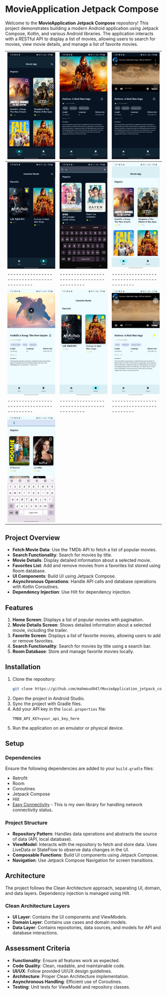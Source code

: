 # MovieApplication Jetpack Compose

Welcome to the **MovieApplication Jetpack Compose** repository! This project demonstrates building a modern Android application using Jetpack Compose, Kotlin, and various Android libraries. The application interacts with a RESTful API to display a list of movies, allowing users to search for movies, view movie details, and manage a list of favorite movies.

| ![Screenshot 1](screenshot/screen1.png) | ![Screenshot 2](screenshot/screen2.png) | ![Screenshot 3](screenshot/screen3.png)|
|-----------------------------------------|-----------------------------------------|----------------------------------------|
| ![Screenshot 4](screenshot/screen4.png) | ![Screenshot 5](screenshot/screen5.png) | ![Screenshot 6](screenshot/screen6.png)|
|-----------------------------------------|-----------------------------------------|----------------------------------------|
| ![Screenshot 7](screenshot/screen7.png) | ![Screenshot 8](screenshot/screen8.png) | ![Screenshot 9](screenshot/screen9.png)| 
|-----------------------------------------|-----------------------------------------|----------------------------------------|
| ![Screenshot 10](screenshot/screen10.png)|



## Project Overview

- **Fetch Movie Data**: Use the TMDb API to fetch a list of popular movies.
- **Search Functionality**: Search for movies by title.
- **Movie Details**: Display detailed information about a selected movie.
- **Favorites List**: Add and remove movies from a favorites list stored using Room database.
- **UI Components**: Build UI using Jetpack Compose.
- **Asynchronous Operations**: Handle API calls and database operations with Kotlin Coroutines.
- **Dependency Injection**: Use Hilt for dependency injection.

## Features

1. **Home Screen**: Displays a list of popular movies with pagination.
2. **Movie Details Screen**: Shows detailed information about a selected movie, including the trailer.
3. **Favorite Screen**: Displays a list of favorite movies, allowing users to add or remove favorites.
4. **Search Functionality**: Search for movies by title using a search bar.
5. **Room Database**: Store and manage favorite movies locally.

## Installation

1. Clone the repository:
   ```bash
   git clone https://github.com/mahmoud947/MovieApplication_jetpack_compose.git
   ```
2. Open the project in Android Studio.
3. Sync the project with Gradle files.
4. Add your API key in the `local.properties` file:
   ```properties
   TMDB_API_KEY=your_api_key_here
   ```
5. Run the application on an emulator or physical device.

## Setup

### Dependencies

Ensure the following dependencies are added to your `build.gradle` files:
- Retrofit
- Room
- Coroutines
- Jetpack Compose
- Hilt
- [Easy Connectivity](https://github.com/mahmoud947/easy_connectivity) - This is my own library for handling network connectivity status.

### Project Structure

- **Repository Pattern**: Handles data operations and abstracts the source of data (API, local database).
- **ViewModel**: Interacts with the repository to fetch and store data. Uses LiveData or StateFlow to observe data changes in the UI.
- **Composable Functions**: Build UI components using Jetpack Compose.
- **Navigation**: Use Jetpack Compose Navigation for screen transitions.

## Architecture

The project follows the Clean Architecture approach, separating UI, domain, and data layers. Dependency injection is managed using Hilt.

### Clean Architecture Layers

- **UI Layer**: Contains the UI components and ViewModels.
- **Domain Layer**: Contains use cases and domain models.
- **Data Layer**: Contains repositories, data sources, and models for API and database interactions.

## Assessment Criteria

- **Functionality**: Ensure all features work as expected.
- **Code Quality**: Clean, readable, and maintainable code.
- **UI/UX**: Follow provided UI/UX design guidelines.
- **Architecture**: Proper Clean Architecture implementation.
- **Asynchronous Handling**: Efficient use of Coroutines.
- **Testing**: Unit tests for ViewModel and repository classes.

